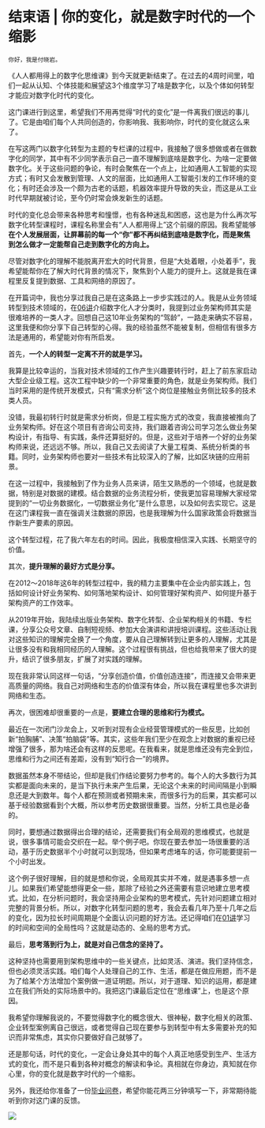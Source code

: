 # 结束语 | 你的变化，就是数字时代的一个缩影

    你好，我是付晓岩。

《人人都用得上的数字化思维课》到今天就更新结束了。在过去的4周时间里，咱们一起从认知、个体技能和展望这3个维度学习了啥是数字化，以及个体如何转型才能应对数字化时代的变化。

这门课进行到这里，希望我们不用再觉得“时代的变化”是一件离我们很远的事儿了。它是由咱们每个人共同创造的，你影响我、我影响你，时代的变化就这么来了。

在写这两门以数字化转型为主题的专栏课的过程中，我接触了很多想做或者在做数字化的同学，其中有不少同学表示自己一直不理解到底啥是数字化、为啥一定要做数字化。关于这些问题的争论，有时会聚焦在一个点上，比如通用人工智能的实现方式；有时又会发散到管理、人文的层面，比如通用人工智能引发的工作环境的变化；有时还会涉及一个颇为古老的话题，机器效率提升导致的失业，而这是从工业时代早期就被讨论，至今仍时常会焕发新生的话题。

时代的变化总会带来各种思考和憧憬，也有各种迷乱和困惑，这也是为什么再次写数字化转型课程时，课程名称里会有“人人都用得上”这个前缀的原因。我希望能够**在个人发展层面，让屏幕前的每一个“你”都不再纠结到底啥是数字化，而是聚焦到怎么做才一定能帮自己走到数字化的方向上。**

尽管对数字化的理解不能脱离开宏大的时代背景，但是“大处着眼，小处着手”，我希望能帮你在了解大时代背景的情况下，聚焦到个人能力的提升上。这就是我在课程里反复提到数据、工具和网络的原因了。

在开篇词中，我也分享过我自己是在这条路上一步步实践过的人。我是从业务领域转型到技术领域的，在[06讲](https://time.geekbang.org/column/article/520611)介绍数字化人才分类时，我提到过业务架构师其实是很难培养的一类人才。回想自己这10年业务架构的“驾龄”，一路走来确实不容易，这里我便和你分享下自己转型的心得。我的经验虽然不能被复制，但相信有很多方法是通用的，希望能对你有所启发。

首先，**一个人的转型一定离不开的就是学习。**

我算是比较幸运的，当我对技术领域的工作产生兴趣要转行时，赶上了前东家启动大型企业级工程。这次工程中缺少的一个非常重要的角色，就是业务架构师。我们当时采用的是传统开发模式，只有“需求分析”这个岗位是接触业务侧比较多的技术类人员。

没错，我最初转行时就是需求分析岗，但是工程实施方式的改变，我直接被推向了业务架构师。好在这个项目有咨询公司支持，我们跟着咨询公司学习怎么做业务架构设计，有指导、有实践，条件还算挺好的。但是，这些对于培养一个好的业务架构师来说，还远远不够。所以，我自己又去阅读了大量工程类、系统分析类的书籍。同时，业务架构师也要对一些技术有比较深入的了解，比如区块链的应用前景。

在这一过程中，我接触到了作为业务人员来讲，陌生又熟悉的一个领域，也就是数据，特别是对数据的建模。结合数据的业务流程分析，使我更加容易理解大家经常提到的“一切业务数据化，一切数据业务化”是什么意思，以及如何去实现它。这是在这门课程我一直在强调关注数据的原因，也是我理解为什么国家政策会将数据当作新生产要素的原因。

这个转型过程，花了我六年左右的时间。因此，我极度相信深入实践、长期坚守的价值。

其次，**提升理解的最好方式是分享。**

在2012～2018年这6年的转型过程中，我的精力主要集中在企业内部实践上，包括如何设计好业务架构、如何落地架构设计、如何管理好架构资产、如何提升基于架构资产的工作效率。

从2019年开始，我陆续出版业务架构、数字化转型、企业架构相关的书籍、专栏课，分享公众号文章、自制短视频、参加大会演讲和讲授培训课程。这些活动让我对这些知识的理解完全换了一个角度，要从自己理解转到让更多的人理解，尤其是让很多没有和我相同经历的人理解。这个过程很有挑战，但也给我带来了很大的提升，结识了很多朋友，扩展了对实践的理解。

现在我非常认同这样一句话，“分享创造价值，价值创造连接”，而连接又会带来更高质量的网络。我自己对网络和生态的价值深有体会，所以我在课程里也多次讲到网络和生态。

再次，很困难却很重要的一点是，**要建立合理的思维和行为模式。**

最近在一次闭门沙龙会上，又听到对现有企业经营管理模式的一些反思，比如创新“拍胸脯”、决策“拍脑袋”等。其实，这些年我们至少在观念上对数据的重视已经增强了很多，那为啥还会有这样的反思呢。在我看来，就是思维还没有完全到位，思维和行为之间还有差距，没有到“知行合一”的境界。

数据虽然本身不带结论，但却是我们作结论要努力参考的。每个人的大多数行为其实都是面向未来的，是当下执行未来产生后果，无论这个未来的时间间隔是小到瞬息还是大到数年。每个人都在预测或者预期未来，而很多行为的后果，其实都可以基于经验数据看到个大概，所以参考历史数据很重要。当然，分析工具也是必备的。

同时，要想通过数据得出合理的结论，还需要我们有全局观的思维模式，也就是说，很多事情可能会交织在一起。举个例子吧。你现在要去参加一场很重要的活动，基于历史数据半个小时就可以到现场，但如果考虑堵车的话，你可能要提前一个小时出发。

这个例子很好理解，目的就是想和你说，全局观其实并不难，就是遇事多想一点儿。如果我们希望能想得更全一些，那除了经验之外还需要有意识地建立思考模式。比如，在分析问题时，我会坚持用企业架构的思考模式，先针对问题建立相对完整的背景分析。所以，对数字化转型问题的思考，我会去看几年乃至十几年之后的变化，因为拉长时间周期是个全面认识问题的好方法。还记得咱们在[01讲](https://time.geekbang.org/column/article/516551)学习的时间和空间的全局性吗？这就是动态的、全局的思考方式。

最后，**思考落到行为上，就是对自己信念的坚持了。**

这种坚持也需要用到架构思维中的一些关键点，比如灵活、演进。我们坚持信念，但也必须灵活实践。咱们每个人处理自己的工作、生活，都是在做应用题，而不是为了给某个方法增加个案例做一道证明题。所以，对于道理、知识的运用，都是建立在我们所处的实际场景中的。我把这门课最后定位在“思维课”上，也是这个原因。

我希望你理解我说的，不要觉得数字化的概念很大、很神秘，数字化相关的政策、企业转型案例离自己很远，或者觉得自己现在要参与到转型中有太多需要补充的知识而非常焦虑，其实你只要做好自己就够了。

还是那句话，时代的变化，一定会让身处其中的每个人真正地感受到生产、生活方式的变化，而不是只看到各种对概念的解读和争论。真相就在你身边，真知就在你心里，你的变化就是数字时代的一个缩影。

另外，我还给你准备了一份[毕业问卷](https://jinshuju.net/f/rrHNAw)，希望你能花两三分钟填写一下，非常期待能听到你对这门课的反馈。

[![](https://static001.geekbang.org/resource/image/2b/36/2b2013a91732757019617d83b50f2e36.jpg?wh=1142x801)](https://jinshuju.net/f/rrHNAw)
    